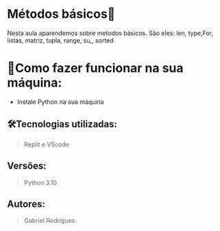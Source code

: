 # Métodos básicos🚀

Nesta aula aparendemos sobre metodos básicos. São eles: len, type,For, listas, matriz, tupla, range, su,, sorted

# 🔌Como fazer funcionar na sua máquina:

- Instale Python na sua máquina

## 🛠️Tecnologias utilizadas:

> Replit e VScode

## Versões:

> Python 3.10
> 

## Autores:

> Gabriel Rodrigues
